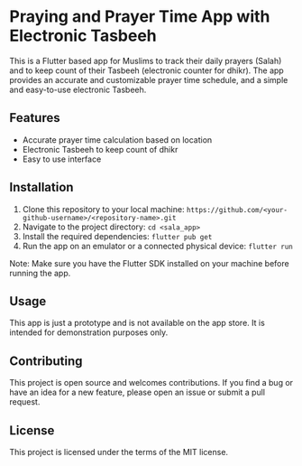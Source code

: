 # Praying and Prayer Time App with Electronic Tasbeeh

This is a Flutter based app for Muslims to track their daily prayers (Salah) and to keep count of their Tasbeeh (electronic counter for dhikr). The app provides an accurate and customizable prayer time schedule, and a simple and easy-to-use electronic Tasbeeh.

## Features
- Accurate prayer time calculation based on location
- Electronic Tasbeeh to keep count of dhikr
- Easy to use interface

## Installation
1. Clone this repository to your local machine: `https://github.com/<your-github-username>/<repository-name>.git`
2. Navigate to the project directory: `cd <sala_app>`
3. Install the required dependencies: `flutter pub get`
4. Run the app on an emulator or a connected physical device: `flutter run`

Note: Make sure you have the Flutter SDK installed on your machine before running the app.

## Usage
This app is just a prototype and is not available on the app store. It is intended for demonstration purposes only.

## Contributing
This project is open source and welcomes contributions. If you find a bug or have an idea for a new feature, please open an issue or submit a pull request.

## License
This project is licensed under the terms of the MIT license.

